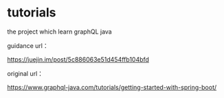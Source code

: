 # tutorials
the project which learn graphQL java


guidance url：

https://juejin.im/post/5c886063e51d454ffb104bfd

original url：

https://www.graphql-java.com/tutorials/getting-started-with-spring-boot/
